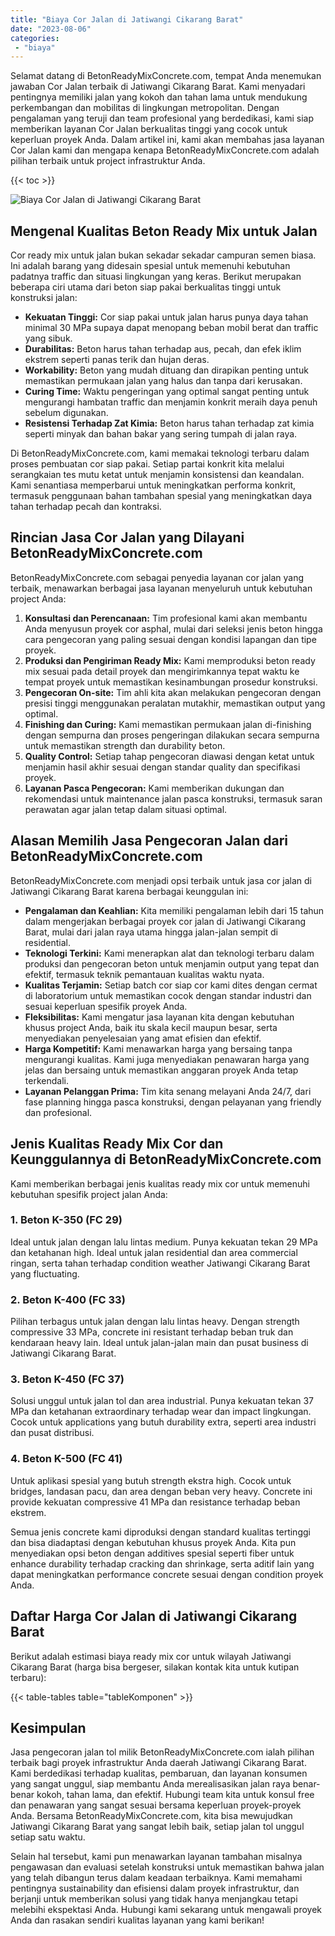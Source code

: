 ```yaml
---
title: "Biaya Cor Jalan di Jatiwangi Cikarang Barat"
date: "2023-08-06"
categories: 
 - "biaya"
---
```


Selamat datang di BetonReadyMixConcrete.com, tempat Anda menemukan jawaban Cor Jalan terbaik di Jatiwangi Cikarang Barat. Kami menyadari pentingnya memiliki jalan yang kokoh dan tahan lama untuk mendukung perkembangan dan mobilitas di lingkungan metropolitan. Dengan pengalaman yang teruji dan team profesional yang berdedikasi, kami siap memberikan layanan Cor Jalan berkualitas tinggi yang cocok untuk keperluan proyek Anda. Dalam artikel ini, kami akan membahas jasa layanan Cor Jalan kami dan mengapa kenapa BetonReadyMixConcrete.com adalah pilihan terbaik untuk project infrastruktur Anda.

{{< toc >}}

![Biaya Cor Jalan di Jatiwangi Cikarang Barat](https://betoncor8.github.io/cor/harga-beton-readymix-concrete%20(42).png)

## Mengenal Kualitas Beton Ready Mix untuk Jalan

Cor ready mix untuk jalan bukan sekadar sekadar campuran semen biasa. Ini adalah barang yang didesain spesial untuk memenuhi kebutuhan padatnya traffic dan situasi lingkungan yang keras. Berikut merupakan beberapa ciri utama dari beton siap pakai berkualitas tinggi untuk konstruksi jalan:

- **Kekuatan Tinggi:** Cor siap pakai untuk jalan harus punya daya tahan minimal 30 MPa supaya dapat menopang beban mobil berat dan traffic yang sibuk.
- **Durabilitas:** Beton harus tahan terhadap aus, pecah, dan efek iklim ekstrem seperti panas terik dan hujan deras.
- **Workability:** Beton yang mudah dituang dan dirapikan penting untuk memastikan permukaan jalan yang halus dan tanpa dari kerusakan.
- **Curing Time:** Waktu pengeringan yang optimal sangat penting untuk mengurangi hambatan traffic dan menjamin konkrit meraih daya penuh sebelum digunakan.
- **Resistensi Terhadap Zat Kimia:** Beton harus tahan terhadap zat kimia seperti minyak dan bahan bakar yang sering tumpah di jalan raya.

Di BetonReadyMixConcrete.com, kami memakai teknologi terbaru dalam proses pembuatan cor siap pakai. Setiap partai konkrit kita melalui serangkaian tes mutu ketat untuk menjamin konsistensi dan keandalan. Kami senantiasa memperbarui untuk meningkatkan performa konkrit, termasuk penggunaan bahan tambahan spesial yang meningkatkan daya tahan terhadap pecah dan kontraksi.

## Rincian Jasa Cor Jalan yang Dilayani BetonReadyMixConcrete.com

BetonReadyMixConcrete.com sebagai penyedia layanan cor jalan yang terbaik, menawarkan berbagai jasa layanan menyeluruh untuk kebutuhan project Anda:

1. **Konsultasi dan Perencanaan:** Tim profesional kami akan membantu Anda menyusun proyek cor asphal, mulai dari seleksi jenis beton hingga cara pengecoran yang paling sesuai dengan kondisi lapangan dan tipe proyek.
2. **Produksi dan Pengiriman Ready Mix:** Kami memproduksi beton ready mix sesuai pada detail proyek dan mengirimkannya tepat waktu ke tempat proyek untuk memastikan kesinambungan prosedur konstruksi.
3. **Pengecoran On-site:** Tim ahli kita akan melakukan pengecoran dengan presisi tinggi menggunakan peralatan mutakhir, memastikan output yang optimal.
4. **Finishing dan Curing:** Kami memastikan permukaan jalan di-finishing dengan sempurna dan proses pengeringan dilakukan secara sempurna untuk memastikan strength dan durability beton.
5. **Quality Control:** Setiap tahap pengecoran diawasi dengan ketat untuk menjamin hasil akhir sesuai dengan standar quality dan specifikasi proyek.
6. **Layanan Pasca Pengecoran:** Kami memberikan dukungan dan rekomendasi untuk maintenance jalan pasca konstruksi, termasuk saran perawatan agar jalan tetap dalam situasi optimal.

## Alasan Memilih Jasa Pengecoran Jalan dari BetonReadyMixConcrete.com

BetonReadyMixConcrete.com menjadi opsi terbaik untuk jasa cor jalan di Jatiwangi Cikarang Barat karena berbagai keunggulan ini:

- **Pengalaman dan Keahlian:** Kita memiliki pengalaman lebih dari 15 tahun dalam mengerjakan berbagai proyek cor jalan di Jatiwangi Cikarang Barat, mulai dari jalan raya utama hingga jalan-jalan sempit di residential.
- **Teknologi Terkini:** Kami menerapkan alat dan teknologi terbaru dalam produksi dan pengecoran beton untuk menjamin output yang tepat dan efektif, termasuk teknik pemantauan kualitas waktu nyata.
- **Kualitas Terjamin:** Setiap batch cor siap cor kami dites dengan cermat di laboratorium untuk memastikan cocok dengan standar industri dan sesuai keperluan spesifik proyek Anda.
- **Fleksibilitas:** Kami mengatur jasa layanan kita dengan kebutuhan khusus project Anda, baik itu skala kecil maupun besar, serta menyediakan penyelesaian yang amat efisien dan efektif.
- **Harga Kompetitif:** Kami menawarkan harga yang bersaing tanpa mengurangi kualitas. Kami juga menyediakan penawaran harga yang jelas dan bersaing untuk memastikan anggaran proyek Anda tetap terkendali.
- **Layanan Pelanggan Prima:** Tim kita senang melayani Anda 24/7, dari fase planning hingga pasca konstruksi, dengan pelayanan yang friendly dan profesional.

## Jenis Kualitas Ready Mix Cor dan Keunggulannya di BetonReadyMixConcrete.com

Kami memberikan berbagai jenis kualitas ready mix cor untuk memenuhi kebutuhan spesifik project jalan Anda:

### 1\. Beton K-350 (FC 29)

Ideal untuk jalan dengan lalu lintas medium. Punya kekuatan tekan 29 MPa dan ketahanan high. Ideal untuk jalan residential dan area commercial ringan, serta tahan terhadap condition weather Jatiwangi Cikarang Barat yang fluctuating.

### 2\. Beton K-400 (FC 33)

Pilihan terbagus untuk jalan dengan lalu lintas heavy. Dengan strength compressive 33 MPa, concrete ini resistant terhadap beban truk dan kendaraan heavy lain. Ideal untuk jalan-jalan main dan pusat business di Jatiwangi Cikarang Barat.

### 3\. Beton K-450 (FC 37)

Solusi unggul untuk jalan tol dan area industrial. Punya kekuatan tekan 37 MPa dan ketahanan extraordinary terhadap wear dan impact lingkungan. Cocok untuk applications yang butuh durability extra, seperti area industri dan pusat distribusi.

### 4\. Beton K-500 (FC 41)

Untuk aplikasi spesial yang butuh strength ekstra high. Cocok untuk bridges, landasan pacu, dan area dengan beban very heavy. Concrete ini provide kekuatan compressive 41 MPa dan resistance terhadap beban ekstrem.

Semua jenis concrete kami diproduksi dengan standard kualitas tertinggi dan bisa diadaptasi dengan kebutuhan khusus proyek Anda. Kita pun menyediakan opsi beton dengan additives spesial seperti fiber untuk enhance durability terhadap cracking dan shrinkage, serta aditif lain yang dapat meningkatkan performance concrete sesuai dengan condition proyek Anda.

## Daftar Harga Cor Jalan di Jatiwangi Cikarang Barat

Berikut adalah estimasi biaya ready mix cor untuk wilayah Jatiwangi Cikarang Barat (harga bisa bergeser, silakan kontak kita untuk kutipan terbaru):

{{< table-tables table="tableKomponen" >}}

## Kesimpulan

Jasa pengecoran jalan tol milik BetonReadyMixConcrete.com ialah pilihan terbaik bagi proyek infrastruktur Anda daerah Jatiwangi Cikarang Barat. Kami berdedikasi terhadap kualitas, pembaruan, dan layanan konsumen yang sangat unggul, siap membantu Anda merealisasikan jalan raya benar-benar kokoh, tahan lama, dan efektif. Hubungi team kita untuk konsul free dan penawaran yang sangat sesuai bersama keperluan proyek-proyek Anda. Bersama BetonReadyMixConcrete.com, kita bisa mewujudkan Jatiwangi Cikarang Barat yang sangat lebih baik, setiap jalan tol unggul setiap satu waktu.

Selain hal tersebut, kami pun menawarkan layanan tambahan misalnya pengawasan dan evaluasi setelah konstruksi untuk memastikan bahwa jalan yang telah dibangun terus dalam keadaan terbaiknya. Kami memahami pentingnya sustainability dan efisiensi dalam proyek infrastruktur, dan berjanji untuk memberikan solusi yang tidak hanya menjangkau tetapi melebihi ekspektasi Anda. Hubungi kami sekarang untuk mengawali proyek Anda dan rasakan sendiri kualitas layanan yang kami berikan!
